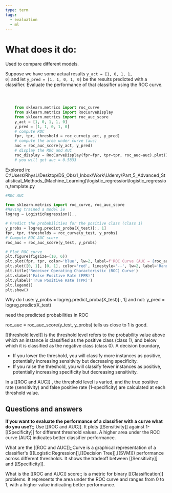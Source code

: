 ```yaml
---
type: term
tags:
  - evaluation
  - ml
---
```

# What does it do:

Used to compare different models.

Suppose we have some actual results <code>y_act = [1, 0, 1, 1, 0]</code> and let 
    <code>y_pred = [1, 1, 0, 1, 0]</code> be the results predicted with a classifier. 
    Evaluate the performance of that classifier using the ROC curve.
```python



    from sklearn.metrics import roc_curve
    from sklearn.metrics import RocCurveDisplay
    from sklearn.metrics import roc_auc_score
    y_act = [1, 0, 1, 1, 0] 
    y_pred = [1, 1, 0, 1, 0]
    # compute ROC
    fpr, tpr, threshold = roc_curve(y_act, y_pred)
    # compute the area under curve (auc)
    auc = roc_auc_score(y_act, y_pred)
    # display the ROC and AUC
    roc_display = RocCurveDisplay(fpr=fpr, tpr=tpr, roc_auc=auc).plot()
    # you will get auc = 0.5833

```


Explored in:
C:\Users\RhysL\Desktop\DS_Obs\1_Inbox\Work\Udemy\Part_5_Advanced_Statistical_Methods_(Machine_Learning)\logistic_regression\logistic_regression_template.py


```python
#ROC AUC

from sklearn.metrics import roc_curve, roc_auc_score
#Having trained a model ie
logreg = LogisticRegression()..

# Predict the probabilities for the positive class (class 1)
y_probs = logreg.predict_proba(X_test)[:, 1]
fpr, tpr, thresholds = roc_curve(y_test, y_probs)
# Compute ROC-AUC score
roc_auc = roc_auc_score(y_test, y_probs)

# Plot ROC curve
plt.figure(figsize=(10, 6))
plt.plot(fpr, tpr, color='blue', lw=2, label=f'ROC Curve (AUC = {roc_auc:.2f})')
plt.plot([0, 1], [0, 1], color='red', linestyle='--', lw=2, label='Random Guessing')
plt.title('Receiver Operating Characteristic (ROC) Curve')
plt.xlabel('False Positive Rate (FPR)')
plt.ylabel('True Positive Rate (TPR)')
plt.legend()
plt.show()
```

Why do I use:
y_probs = logreg.predict_proba(X_test)[:, 1]
and not:
y_pred = logreg.predict(X_test)

need the predicted probabilities in ROC

roc_auc = roc_auc_score(y_test, y_probs) tells us close to 1 is good.

[[threshold level]] is the threshold level refers to the probability value above which an instance is classified as the positive class (class 1), and below which it is classified as the negative class (class 0). A decision boundary,

- If you lower the threshold, you will classify more instances as positive, potentially increasing sensitivity but decreasing specificity.
- If you raise the threshold, you will classify fewer instances as positive, potentially increasing specificity but decreasing sensitivity.

In a [[ROC and AUC]] , the threshold level is varied, and the true positive rate (sensitivity) and false positive rate (1-specificity) are calculated at each threshold value.

## Questions and answers

**If you want to evaluate the performance of a classifier with a curve what do you use?**;; Use [[ROC and AUC]]. It plots [[Sensitivity]] against 1-[[Specificity]] for different threshold values. A higher area under the ROC curve (AUC) indicates better classifier performance.

What are the [[ROC and AUC]];;Curve is a graphical representation of a classifier's ([[Logistic Regression]],[[Decision Tree]],[[SVM]]) performance across different thresholds. It shows the tradeoff between [[Sensitivity]] and [[Specificity]].

What is the [[ROC and AUC]] score;; is a metric for binary [[Classification]] problems. It represents the area under the ROC curve and ranges from 0 to 1, with a higher value indicating better performance.
